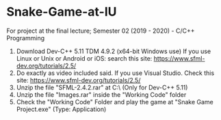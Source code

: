 # Snake-Game-at-IU
For project at the final lecture; Semester 02 (2019 - 2020) - C/C++ Programming 

1) Download Dev-C++ 5.11 TDM 4.9.2 (x64-bit Windows use)
If you use Linux or Unix or Android or iOS: search this site: https://www.sfml-dev.org/tutorials/2.5/
2) Do exactly as video included said. If you use Visual Studio. Check this site: https://www.sfml-dev.org/tutorials/2.5/
3) Unzip the file "SFML-2.4.2.rar" at C:\ (Only for Dev-C++ 5.11)
4) Unzip the file "Images.rar" inside the "Working Code" folder
5) Check the "Working Code" Folder and play the game at "Snake Game Project.exe" (Type: Application) 
